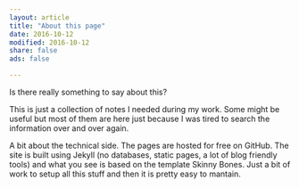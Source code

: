 ```yaml
---
layout: article
title: "About this page"
date: 2016-10-12
modified: 2016-10-12
share: false
ads: false

---
```


Is there really something to say about this?

This is just a collection of notes I needed during my work. Some might be useful but most of them are here just because I was 
tired to search the information over and over again.

A bit about the technical side. The pages are hosted for free on GitHub. The site is built using Jekyll (no databases, static 
pages, a lot of blog friendly tools) and what you see is based on the template Skinny Bones. Just a bit of work to setup all this 
stuff and then it is pretty easy to mantain.
